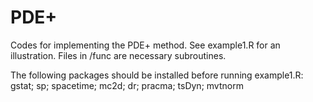 # PDE+

Codes for implementing the PDE+ method. See example1.R for an illustration. Files in /func are necessary subroutines.

The following packages should be installed before running example1.R:
gstat; sp; spacetime; mc2d; dr; pracma; tsDyn; mvtnorm

